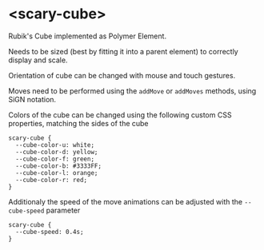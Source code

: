 # \<scary-cube\>

Rubik's Cube implemented as Polymer Element.

Needs to be sized (best by fitting it into a parent element) to correctly display and scale.

Orientation of cube can be changed with mouse and touch gestures.

Moves need to be performed using the `addMove` or `addMoves` methods, using SiGN notation.

Colors of the cube can be changed using the following custom CSS properties, matching the sides of the cube

```
scary-cube {
  --cube-color-u: white;
  --cube-color-d: yellow;
  --cube-color-f: green;
  --cube-color-b: #3333FF;
  --cube-color-l: orange;
  --cube-color-r: red;
}
```

Additionaly the speed of the move animations can be adjusted with the `--cube-speed` parameter

```
scary-cube {
  --cube-speed: 0.4s;
}
```
